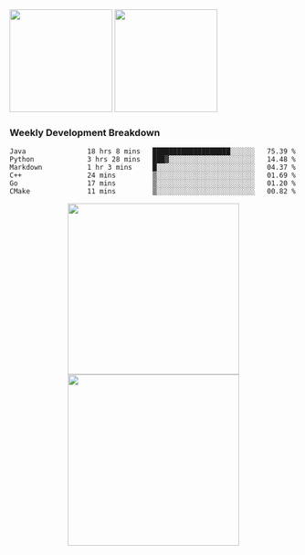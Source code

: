 <div>
  <img src = "https://github-readme-stats.vercel.app/api/top-langs/?username=Okabe-Rintarou-0&layout=compact&langs_count=8&hide=TeX,Makefile,CMake,Perl,Shell&theme=dracula" height="180px" />
  
  <img src = "https://github-readme-stats.vercel.app/api?username=Okabe-Rintarou-0&show_icons=true&theme=dracula" height="180px" />
  
</div>

### Weekly Development Breakdown
<!--START_SECTION:waka-->

```text
Java               18 hrs 8 mins   ███████████████████░░░░░░   75.39 %
Python             3 hrs 28 mins   ███▓░░░░░░░░░░░░░░░░░░░░░   14.48 %
Markdown           1 hr 3 mins     █░░░░░░░░░░░░░░░░░░░░░░░░   04.37 %
C++                24 mins         ▒░░░░░░░░░░░░░░░░░░░░░░░░   01.69 %
Go                 17 mins         ▒░░░░░░░░░░░░░░░░░░░░░░░░   01.20 %
CMake              11 mins         ▒░░░░░░░░░░░░░░░░░░░░░░░░   00.82 %
```

<!--END_SECTION:waka-->

<p align="center">
    <img src="https://wakatime.com/share/@c0fc2eae-3121-4f9e-8064-2a0f57352f62/e973be70-27aa-421b-88f5-96824ac76947.svg" height="300em"/>
    <img src="https://wakatime.com/share/@c0fc2eae-3121-4f9e-8064-2a0f57352f62/602e3ec4-11ce-4368-87bc-684fd89aaebb.svg" height="300em"/>
</p>


